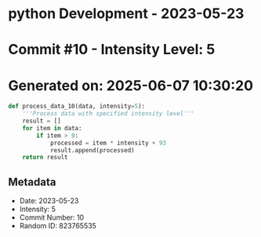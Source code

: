 ﻿# python Development - 2023-05-23
# Commit #10 - Intensity Level: 5
# Generated on: 2025-06-07 10:30:20
```python
def process_data_10(data, intensity=5):
    '''Process data with specified intensity level'''
    result = []
    for item in data:
        if item > 0:
            processed = item * intensity + 93
            result.append(processed)
    return result
```
## Metadata
- Date: 2023-05-23
- Intensity: 5
- Commit Number: 10
- Random ID: 823765535
